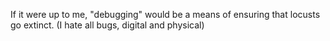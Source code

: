 If it were up to me, "debugging" would be a means of ensuring that locusts go extinct. 
(I hate all bugs, digital and physical)

